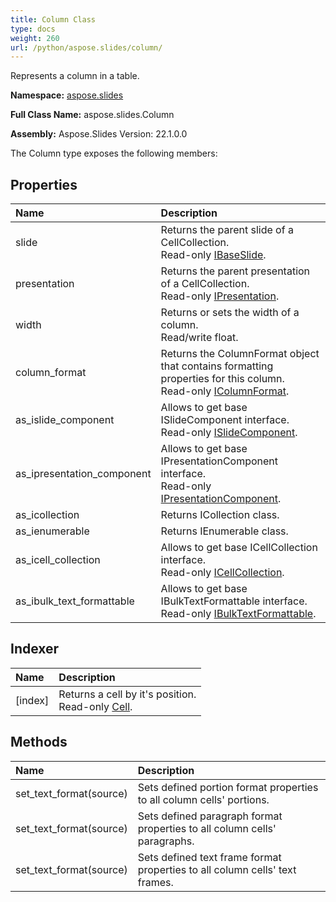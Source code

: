 ```yaml
---
title: Column Class
type: docs
weight: 260
url: /python/aspose.slides/column/
---
```


Represents a column in a table.

**Namespace:** [aspose.slides](/python/aspose.slides/)

**Full Class Name:** aspose.slides.Column

**Assembly:**  Aspose.Slides Version: 22.1.0.0

The Column type exposes the following members:
## **Properties**
|**Name**|**Description**|
| :- | :- |
|slide|Returns the parent slide of a CellCollection.<br/>            Read-only [IBaseSlide](/python/aspose.slides/ibaseslide/).|
|presentation|Returns the parent presentation of a CellCollection.<br/>            Read-only [IPresentation](/python/aspose.slides/ipresentation/).|
|width|Returns or sets the width of a column.<br/>            Read/write float.|
|column_format|Returns the ColumnFormat object that contains formatting properties for this column.<br/>            Read-only [IColumnFormat](/python/aspose.slides/icolumnformat/).|
|as_islide_component|Allows to get base ISlideComponent interface.<br/>            Read-only [ISlideComponent](/python/aspose.slides/islidecomponent/).|
|as_ipresentation_component|Allows to get base IPresentationComponent interface.<br/>            Read-only [IPresentationComponent](/python/aspose.slides/ipresentationcomponent/).|
|as_icollection|Returns ICollection class.|
|as_ienumerable|Returns IEnumerable class.|
|as_icell_collection|Allows to get base ICellCollection interface.<br/>            Read-only [ICellCollection](/python/aspose.slides/icellcollection/).|
|as_ibulk_text_formattable|Allows to get base IBulkTextFormattable interface.<br/>            Read-only [IBulkTextFormattable](/python/aspose.slides/ibulktextformattable/).|
## **Indexer**
|**Name**|**Description**|
| :- | :- |
|[index]|Returns a cell by it's position.<br/>            Read-only [Cell](/python/aspose.slides/cell/).|
## **Methods**
|**Name**|**Description**|
| :- | :- |
|set_text_format(source)|Sets defined portion format properties to all column cells' portions.|
|set_text_format(source)|Sets defined paragraph format properties to all column cells' paragraphs.|
|set_text_format(source)|Sets defined text frame format properties to all column cells' text frames.|
